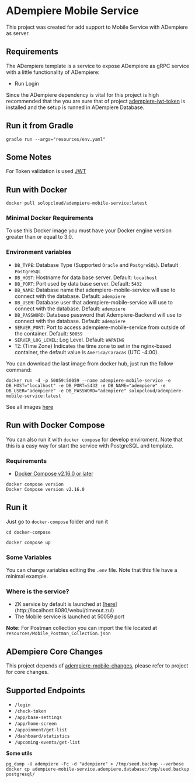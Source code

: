 # ADempiere Mobile Service

This project was created for add support to Mobile Service with ADempiere as server.

## Requirements

The ADempiere template is a service to expose ADempiere as gRPC service with a little functionality of ADempiere:
 
 - Run Login
 
Since the ADempiere dependency is vital for this project is high recommended that the you are sure that of project [adempiere-jwt-token](https://github.com/adempiere/adempiere-jwt-token) is installed and the setup is runned in ADempiere Database.

## Run it from Gradle

```Shell
gradle run --args="resources/env.yaml"
```


## Some Notes

For Token validation is used [JWT](https://www.viralpatel.net/java-create-validate-jwt-token/)

## Run with Docker

```Shell
docker pull solopcloud/adempiere-mobile-service:latest
```

### Minimal Docker Requirements
To use this Docker image you must have your Docker engine version greater than or equal to 3.0.

### Environment variables
- `DB_TYPE`: Database Type (Supported `Oracle` and `PostgreSQL`). Default `PostgreSQL`
- `DB_HOST`: Hostname for data base server. Default: `localhost`
- `DB_PORT`: Port used by data base server. Default: `5432`
- `DB_NAME`: Database name that adempiere-mobile-service will use to connect with the database. Default: `adempiere`
- `DB_USER`: Database user that adempiere-mobile-service will use to connect with the database. Default: `adempiere`
- `DB_PASSWORD`: Database password that Adempiere-Backend will use to connect with the database. Default: `adempiere`
- `SERVER_PORT`: Port to access adempiere-mobile-service from outside of the container. Default: `50059`
- `SERVER_LOG_LEVEL`: Log Level. Default: `WARNING`
- `TZ`: (Time Zone) Indicates the time zone to set in the nginx-based container, the default value is `America/Caracas` (UTC -4:00).

You can download the last image from docker hub, just run the follow command:

```Shell
docker run -d -p 50059:50059 --name adempiere-mobile-service -e DB_HOST="localhost" -e DB_PORT=5432 -e DB_NAME="adempiere" -e DB_USER="adempiere" -e DB_PASSWORD="adempiere" solopcloud/adempiere-mobile-service:latest
```

See all images [here](https://hub.docker.com/r/solopcloud/adempiere-mobile-service)

## Run with Docker Compose

You can also run it with `docker compose` for develop enviroment. Note that this is a easy way for start the service with PostgreSQL and template.

### Requirements

- [Docker Compose v2.16.0 or later](https://docs.docker.com/compose/install/linux/)

```Shell
docker compose version
Docker Compose version v2.16.0
```

## Run it

Just go to `docker-compose` folder and run it

```Shell
cd docker-compose
```

```Shell
docker compose up
```

### Some Variables

You can change variables editing the `.env` file. Note that this file have a minimal example.


### Where is the service?

- ZK service by default is launched at [[here](http://localhost:8080)](http://localhost:8080/webui/timeout.zul)
- The Mobile service is launched at 50059 port

**Note:** For Postman collection you can import the file located at `resources/Mobile_Postman_Collection.json`

## ADempiere Core Changes

This project depends of [adempiere-mobile-changes](https://github.com/adempiere/adempiere-mobile-changes), please refer to project for core changes.


## Supported Endpoints

- `/login`
- `/check-token`
- `/app/base-settings`
- `/app/home-screen`
- `/appoinment/get-list`
- `/dashboard/statistics`
- `/upcoming-events/get-list`


**Some utils**

```Shell
pg_dump -U adempiere -Fc -d "adempiere" > /tmp/seed.backup --verbose
docker cp adempiere-mobile-service.adempiere.database:/tmp/seed.backup postgresql/
```
